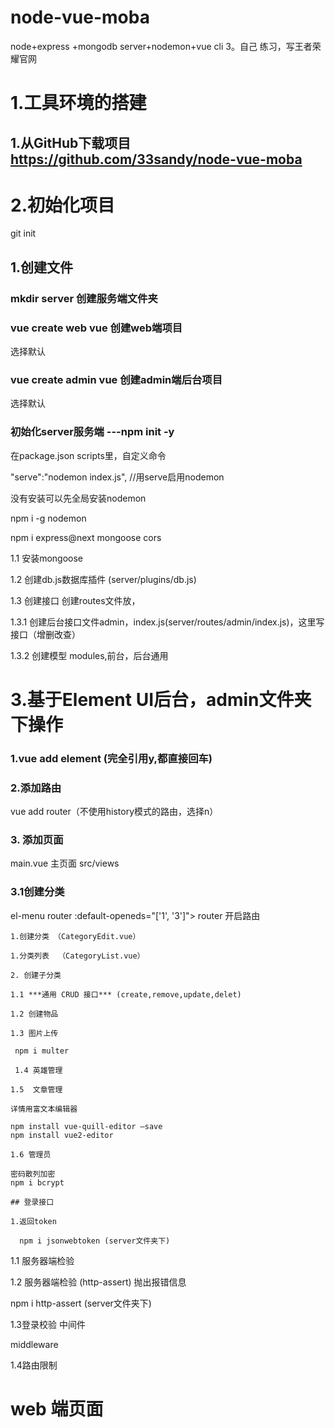 # node-vue-moba
node+express +mongodb server+nodemon+vue cli 3。自己 练习，写王者荣耀官网
# 1.工具环境的搭建
## 1.从GitHub下载项目 https://github.com/33sandy/node-vue-moba
# 2.初始化项目
git init
## 1.创建文件
### mkdir server 创建服务端文件夹
### vue create web   vue 创建web端项目
选择默认
### vue create admin   vue 创建admin端后台项目
选择默认
### 初始化server服务端 ---npm init -y

在package.json scripts里，自定义命令

"serve":"nodemon index.js",   //用serve启用nodemon

没有安装可以先全局安装nodemon

npm i -g nodemon

npm i express@next mongoose cors

1.1 安装mongoose

1.2 创建db.js数据库插件  (server/plugins/db.js)

1.3 创建接口 创建routes文件放， 

1.3.1 创建后台接口文件admin，index.js(server/routes/admin/index.js)，这里写接口（增删改查）

1.3.2 创建模型 modules,前台，后台通用


# 3.基于Element UI后台，admin文件夹下操作
###  1.vue add element (完全引用y,都直接回车)
###  2.添加路由
 vue add router（不使用history模式的路由，选择n）
### 3. 添加页面
 main.vue 主页面  src/views
### 3.1创建分类
 el-menu router :default-openeds="['1', '3']">  router 开启路由

    1.创建分类 （CategoryEdit.vue）

    1.分类列表  （CategoryList.vue）

    2. 创建子分类

    1.1 ***通用 CRUD 接口*** (create,remove,update,delet)

    1.2 创建物品

    1.3 图片上传

     npm i multer

     1.4 英雄管理

    1.5  文章管理

    详情用富文本编辑器

    npm install vue-quill-editor –save
    npm install vue2-editor

    1.6 管理员

    密码散列加密
    npm i bcrypt

    ## 登录接口

    1.返回token

      npm i jsonwebtoken (server文件夹下)

   1.1 服务器端检验

   1.2 服务器端检验 (http-assert) 抛出报错信息

   npm i http-assert (server文件夹下)

   1.3登录校验 中间件

   middleware

   1.4路由限制


   # web 端页面
   
   





